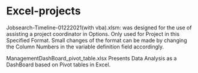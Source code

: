 # Excel-projects
Jobsearch-Timeline-01222021(with vba).xlsm:
was designed for the use of assisting a project coordinator in Options.
Only used for Project in this Specified Format. Small changes of the format can be made by changing the Column Numbers in the variable definition field accordingly.

ManagementDashBoard_pivot_table.xlsx
Presents Data Analysis as a DashBoard based on Pivot tables in Excel.

